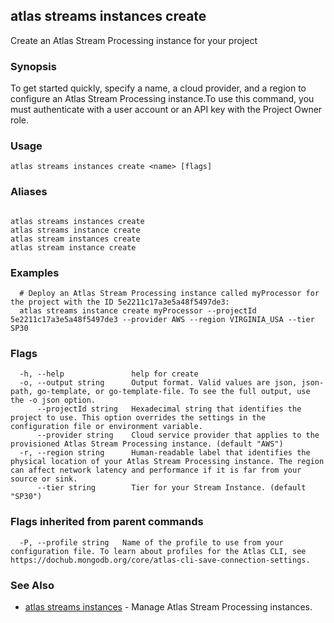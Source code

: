 ## atlas streams instances create

Create an Atlas Stream Processing instance for your project


### Synopsis

To get started quickly, specify a name, a cloud provider, and a region to configure an Atlas Stream Processing instance.To use this command, you must authenticate with a user account or an API key with the Project Owner role.


### Usage
```
atlas streams instances create <name> [flags]
```

### Aliases
```

atlas streams instances create
atlas streams instance create
atlas stream instances create
atlas stream instance create
```

### Examples

```
  # Deploy an Atlas Stream Processing instance called myProcessor for the project with the ID 5e2211c17a3e5a48f5497de3:
  atlas streams instance create myProcessor --projectId 5e2211c17a3e5a48f5497de3 --provider AWS --region VIRGINIA_USA --tier SP30
```


### Flags

```
  -h, --help               help for create
  -o, --output string      Output format. Valid values are json, json-path, go-template, or go-template-file. To see the full output, use the -o json option.
      --projectId string   Hexadecimal string that identifies the project to use. This option overrides the settings in the configuration file or environment variable.
      --provider string    Cloud service provider that applies to the provisioned Atlas Stream Processing instance. (default "AWS")
  -r, --region string      Human-readable label that identifies the physical location of your Atlas Stream Processing instance. The region can affect network latency and performance if it is far from your source or sink.
      --tier string        Tier for your Stream Instance. (default "SP30")

```


### Flags inherited from parent commands

```
  -P, --profile string   Name of the profile to use from your configuration file. To learn about profiles for the Atlas CLI, see https://dochub.mongodb.org/core/atlas-cli-save-connection-settings.

```

### See Also


* [atlas streams instances](atlas_streams_instances.md)	- Manage Atlas Stream Processing instances.



